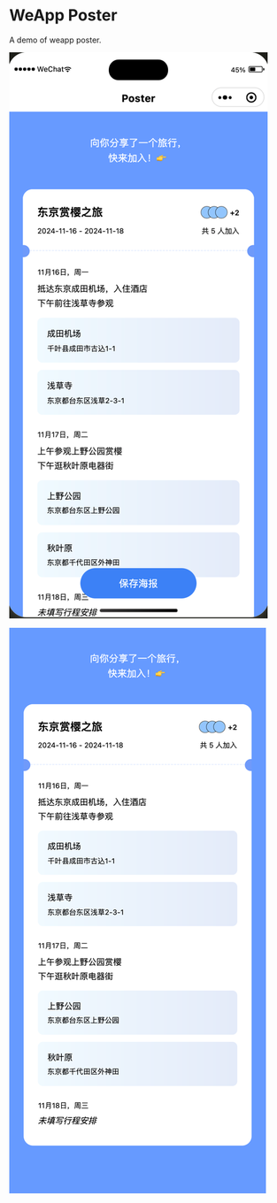 # WeApp Poster

A demo of weapp poster.

![alt text](./demo/image.png)

![alt text](./demo/share.png)
